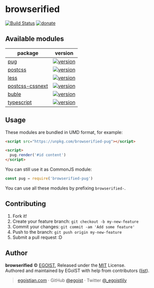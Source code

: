 # browserified

[![Build Status](https://img.shields.io/circleci/project/egoist/browserified/master.svg?style=flat)](https://circleci.com/gh/egoist/browserified) [![donate](https://img.shields.io/badge/$-donate-ff69b4.svg?maxAge=2592000&style=flat)](https://github.com/egoist/donate)

## Available modules

<!-- @modules start -->
|package|version|
|---|---|
|[pug](https://npm.im/pug)|[![version](https://img.shields.io/npm/v/browserified-pug.svg)](https://npm.im/browserified-pug)|
|[postcss](https://npm.im/postcss)|[![version](https://img.shields.io/npm/v/browserified-postcss.svg)](https://npm.im/browserified-postcss)|
|[less](https://npm.im/less)|[![version](https://img.shields.io/npm/v/browserified-less.svg)](https://npm.im/browserified-less)|
|[postcss-cssnext](https://npm.im/postcss-cssnext)|[![version](https://img.shields.io/npm/v/browserified-postcss-cssnext.svg)](https://npm.im/browserified-postcss-cssnext)|
|[buble](https://npm.im/buble)|[![version](https://img.shields.io/npm/v/browserified-buble.svg)](https://npm.im/browserified-buble)|
|[typescript](https://npm.im/typescript)|[![version](https://img.shields.io/npm/v/browserified-typescript.svg)](https://npm.im/browserified-typescript)|
<!-- @modules end -->

## Usage

These modules are bundled in UMD format, for example:

```html
<script src="https://unpkg.com/browserified-pug"></script>

<script>
  pug.render('#id content')
</script>
```

You can still use it as CommonJS module:

```js
const pug = require('browserified-pug')
```

You can use all these modules by prefixing `browserified-`.

## Contributing

1. Fork it!
2. Create your feature branch: `git checkout -b my-new-feature`
3. Commit your changes: `git commit -am 'Add some feature'`
4. Push to the branch: `git push origin my-new-feature`
5. Submit a pull request :D


## Author

**browserified** © [EGOIST](https://github.com/egoist), Released under the [MIT](./LICENSE) License.<br>
Authored and maintained by EGoIST with help from contributors ([list](https://github.com/egoist/browserified/contributors)).

> [egoistian.com](https://egoistian.com) · GitHub [@egoist](https://github.com/egoist) · Twitter [@_egoistlily](https://twitter.com/_egoistlily)
